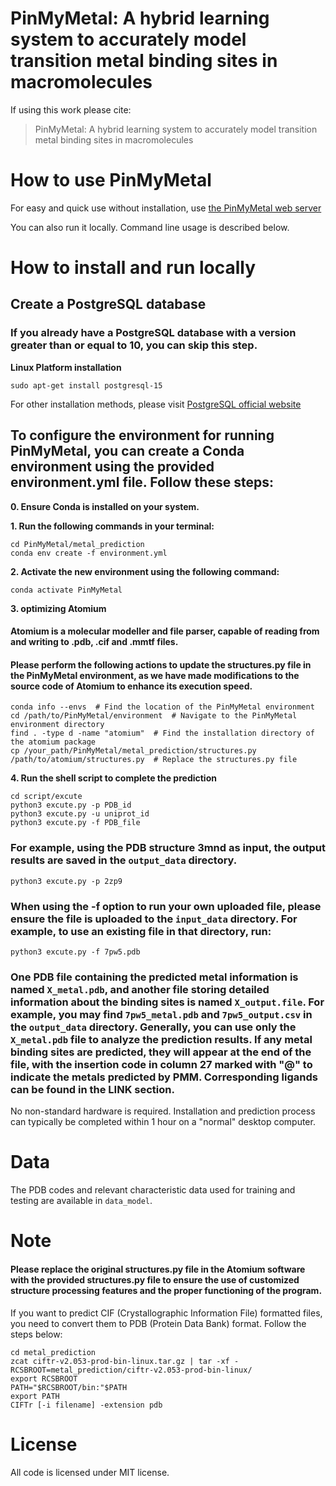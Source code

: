 # PinMyMetal: A hybrid learning system to accurately model transition metal binding sites in macromolecules


If using this work please cite:
>PinMyMetal: A hybrid learning system to accurately model transition metal binding sites in macromolecules

# How to use PinMyMetal 
For easy and quick use without installation, use [the PinMyMetal web server](https://PMM.biocloud.top)

You can also run it locally. Command line usage is described below.

# How to install and run locally


## Create a PostgreSQL database

### If you already have a PostgreSQL database with a version greater than or equal to 10, you can skip this step.

**Linux Platform installation**
```
sudo apt-get install postgresql-15
```
For other installation methods, please visit [PostgreSQL official website](https://www.postgresql.org/)


## To configure the environment for running PinMyMetal, you can create a Conda environment using the provided environment.yml file. Follow these steps:

**0. Ensure Conda is installed on your system.**

**1. Run the following commands in your terminal:** 
```
cd PinMyMetal/metal_prediction
conda env create -f environment.yml
```
**2. Activate the new environment using the following command:**
```
conda activate PinMyMetal
```
**3. optimizing Atomium**

#### Atomium is a molecular modeller and file parser, capable of reading from and writing to .pdb, .cif and .mmtf files.
#### Please perform the following actions to update the structures.py file in the PinMyMetal environment, as we have made modifications to the source code of Atomium to enhance its execution speed.

```
conda info --envs  # Find the location of the PinMyMetal environment
cd /path/to/PinMyMetal/environment  # Navigate to the PinMyMetal environment directory
find . -type d -name "atomium"  # Find the installation directory of the atomium package
cp /your_path/PinMyMetal/metal_prediction/structures.py /path/to/atomium/structures.py  # Replace the structures.py file
```
**4. Run the shell script to complete the prediction**
```
cd script/excute
python3 excute.py -p PDB_id 
python3 excute.py -u uniprot_id
python3 excute.py -f PDB_file
```

### For example, using the PDB structure 3mnd as input, the output results are saved in the `output_data` directory.

`python3 excute.py -p 2zp9`

### When using the -f option to run your own uploaded file, please ensure the file is uploaded to the `input_data` directory. For example, to use an existing file in that directory, run:
`python3 excute.py -f 7pw5.pdb`

### One PDB file containing the predicted metal information is named `X_metal.pdb`, and another file storing detailed information about the binding sites is named `X_output.file`. For example, you may find `7pw5_metal.pdb` and `7pw5_output.csv` in the `output_data` directory. Generally, you can use only the `X_metal.pdb` file to analyze the prediction results. If any metal binding sites are predicted, they will appear at the end of the file, with the insertion code in column 27 marked with "@" to indicate the metals predicted by PMM. Corresponding ligands can be found in the LINK section.

No non-standard hardware is required.
Installation and prediction process can typically be completed within 1 hour on a "normal" desktop computer.

# Data
The PDB codes and relevant characteristic data used for training and testing are available in `data_model`.

# Note
#### Please replace the original structures.py file in the Atomium software with the provided structures.py file to ensure the use of customized structure processing features and the proper functioning of the program.

If you want to predict CIF (Crystallographic Information File) formatted files, you need to convert them to PDB (Protein Data Bank) format. Follow the steps below:
```
cd metal_prediction
zcat ciftr-v2.053-prod-bin-linux.tar.gz | tar -xf -
RCSBROOT=metal_prediction/ciftr-v2.053-prod-bin-linux/
export RCSBROOT
PATH="$RCSBROOT/bin:"$PATH
export PATH
CIFTr [-i filename] -extension pdb
```
# License
All code is licensed under MIT license.

